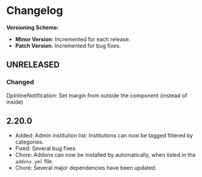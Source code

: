 # Changelog

**Versioning Scheme:**
- **Minor Version**: Incremented for each release.
- **Patch Version**: Incremented for bug fixes.

## UNRELEASED

### Changed

DpInlineNotification: Set margin from outside the component (instead of inside)

## 2.20.0

- Added: Admin institution list: Institutions can now be tagged filtered by categories.
- Fixed: Several bug fixes
- Chore: Addons can now be installed by automatically, when listed in the `addons.yml` file.
- Chore: Several major dependencies have been updated.
